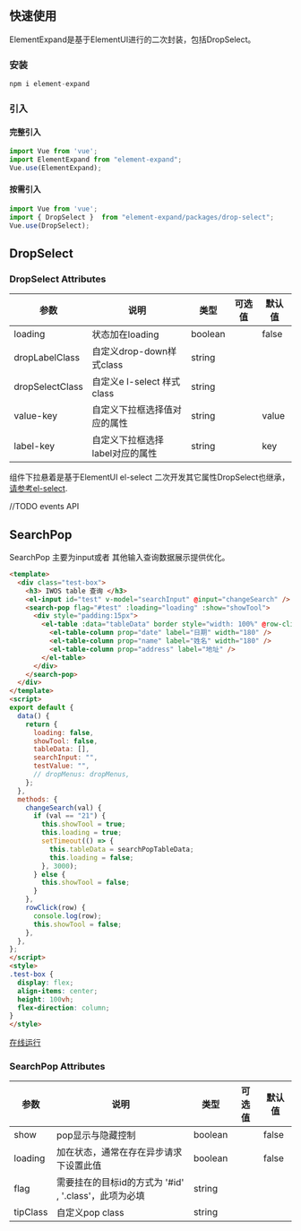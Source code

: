 ## 快速使用 
ElementExpand是基于ElementUI进行的二次封装，包括DropSelect。

### 安装

```js
npm i element-expand 
```

### 引入

#### 完整引入

```js
import Vue from 'vue';
import ElementExpand from "element-expand";  
Vue.use(ElementExpand);
```

#### 按需引入

```javascript
import Vue from 'vue';
import { DropSelect }  from "element-expand/packages/drop-select";
Vue.use(DropSelect);
```



## DropSelect

### DropSelect Attributes

| 参数            | 说明                            | 类型    | 可选值 | 默认值 |
| --------------- | ------------------------------- | ------- | ------ | ------ |
| loading         | 状态加在loading                 | boolean |        | false  |
| dropLabelClass  | 自定义drop-down样式class        | string  |        |        |
| dropSelectClass | 自定义e l-select 样式class      | string  |        |        |
| value-key       | 自定义下拉框选择值对应的属性    | string  |        | value  |
| label-key       | 自定义下拉框选择label对应的属性 | string  |        | key    |

组件下拉悬着是基于ElementUI el-select 二次开发其它属性DropSelect也继承，[请参考el-select](https://element.eleme.io/#/zh-CN/component/select).

//TODO events API

## SearchPop

SearchPop  主要为input或者 其他输入查询数据展示提供优化。

```html
<template>
  <div class="test-box">
    <h3> IWOS table 查询 </h3>
    <el-input id="test" v-model="searchInput" @input="changeSearch" />
    <search-pop flag="#test" :loading="loading" :show="showTool">
      <div style="padding:15px">
        <el-table :data="tableData" border style="width: 100%" @row-click="rowClick">
          <el-table-column prop="date" label="日期" width="180" />
          <el-table-column prop="name" label="姓名" width="180" />
          <el-table-column prop="address" label="地址" />
        </el-table>
      </div>
    </search-pop>
  </div>
</template>
<script>
export default {
  data() {
    return {
      loading: false,
      showTool: false,
      tableData: [],
      searchInput: "",
      testValue: "",
      // dropMenus: dropMenus,
    };
  },
  methods: {
    changeSearch(val) {
      if (val == "21") {
        this.showTool = true;
        this.loading = true;
        setTimeout(() => {
          this.tableData = searchPopTableData;
          this.loading = false;
        }, 3000);
      } else {
        this.showTool = false;
      }
    },
    rowClick(row) {
      console.log(row);
      this.showTool = false;
    },
  },
};
</script>
<style>
.test-box {
  display: flex;
  align-items: center;
  height: 100vh;
  flex-direction: column;
}
</style>
```

[在线运行](https://codepen.io/liuyicong-git/pen/QWKqqMq)

### SearchPop Attributes 

| 参数     | 说明                                                  | 类型    | 可选值 | 默认值 |
| -------- | ----------------------------------------------------- | ------- | ------ | ------ |
| show     | pop显示与隐藏控制                                     | boolean |        | false  |
| loading  | 加在状态，通常在存在异步请求下设置此值                | boolean |        | false  |
| flag     | 需要挂在的目标id的方式为 '#id' , '.class'，此项为必填 | string  |        |        |
| tipClass | 自定义pop class                                       | string  |        |        |

